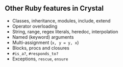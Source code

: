## Other Ruby features in Crystal

* Classes, inheritance, modules, include, extend
* Operator overloading
* String, range, regex literals, heredoc, interpolation
* Named (keyword) arguments
* Multi-assignment (`x, y = y, x`)
* Blocks, procs and closures
* `#is_a?`, `#responds_to?`
* Exceptions, `rescue`, `ensure`
